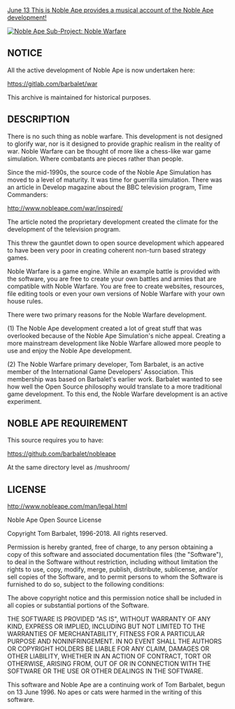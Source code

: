 [June 13 This is Noble Ape provides a musical account of the Noble Ape development!](https://www.amazon.com/June-13-This-Noble-Ape/dp/B07DPKG9YP/)

[![Noble Ape Sub-Project: Noble Warfare](http://i.ytimg.com/vi/TYqnYiKebKE/hqdefault.jpg)](//www.youtube.com/watch?v=TYqnYiKebKE "Noble Ape Sub-Project: Noble Warfare")

## NOTICE

All the active development of Noble Ape is now undertaken here:

https://gitlab.com/barbalet/war

This archive is maintained for historical purposes.

## DESCRIPTION

There is no such thing as noble warfare. This development is not designed to glorify war, nor is it designed to provide graphic realism in the reality of war. Noble Warfare can be thought of more like a chess-like war game simulation. Where combatants are pieces rather than people.

Since the mid-1990s, the source code of the Noble Ape Simulation has moved to a level of maturity. It was time for guerrilla simulation. There was an article in Develop magazine about the BBC television program, Time Commanders:

http://www.nobleape.com/war/inspired/

The article noted the proprietary development created the climate for the development of the television program.

This threw the gauntlet down to open source development which appeared to have been very poor in creating coherent non-turn based strategy games.

Noble Warfare is a game engine. While an example battle is provided with the software, you are free to create your own battles and armies that are compatible with Noble Warfare. You are free to create websites, resources, file editing tools or even your own versions of Noble Warfare with your own house rules.

There were two primary reasons for the Noble Warfare development.

(1) The Noble Ape development created a lot of great stuff that was overlooked because of the Noble Ape Simulation's niche appeal. Creating a more mainstream development like Noble Warfare allowed more people to use and enjoy the Noble Ape development.

(2) The Noble Warfare primary developer, Tom Barbalet, is an active member of the International Game Developers' Association. This membership was based on Barbalet's earlier work. Barbalet wanted to see how well the Open Source philosophy would translate to a more traditional game development. To this end, the Noble Warfare development is an active experiment.

## NOBLE APE REQUIREMENT

This source requires you to have:

https://github.com/barbalet/nobleape

At the same directory level as /mushroom/

## LICENSE

http://www.nobleape.com/man/legal.html

Noble Ape Open Source License

Copyright Tom Barbalet, 1996-2018. All rights reserved.

Permission is hereby granted, free of charge, to any person obtaining a copy of this software and associated documentation files (the "Software"), to deal in the Software without restriction, including without limitation the rights to use, copy, modify, merge, publish, distribute, sublicense, and/or sell copies of the Software, and to permit persons to whom the Software is furnished to do so, subject to the following conditions:

The above copyright notice and this permission notice shall be included in all copies or substantial portions of the Software.

THE SOFTWARE IS PROVIDED "AS IS", WITHOUT WARRANTY OF ANY KIND, EXPRESS OR IMPLIED, INCLUDING BUT NOT LIMITED TO THE WARRANTIES OF MERCHANTABILITY, FITNESS FOR A PARTICULAR PURPOSE AND NONINFRINGEMENT. IN NO EVENT SHALL THE AUTHORS OR COPYRIGHT HOLDERS BE LIABLE FOR ANY CLAIM, DAMAGES OR OTHER LIABILITY, WHETHER IN AN ACTION OF CONTRACT, TORT OR OTHERWISE, ARISING FROM, OUT OF OR IN CONNECTION WITH THE SOFTWARE OR THE USE OR OTHER DEALINGS IN THE SOFTWARE.

This software and Noble Ape are a continuing work of Tom Barbalet, begun on 13 June 1996. No apes or cats were harmed in the writing of this software.
